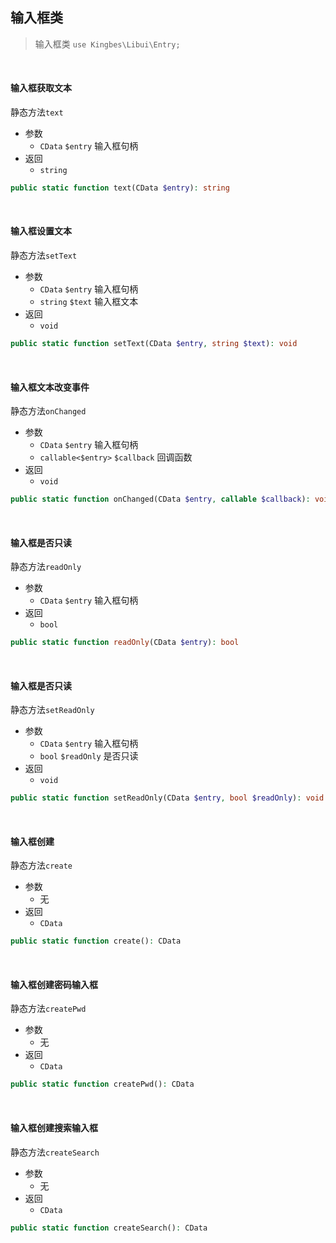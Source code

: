 ## 输入框类

> 输入框类 `use Kingbes\Libui\Entry;`

<br>

#### 输入框获取文本

静态方法`text`

- 参数
    - `CData` `$entry` 输入框句柄
- 返回
    - `string`

```php
public static function text(CData $entry): string
```

<br>

#### 输入框设置文本

静态方法`setText`

- 参数
    - `CData` `$entry` 输入框句柄
    - `string` `$text` 输入框文本
- 返回
    - `void`

```php
public static function setText(CData $entry, string $text): void
```

<br>

#### 输入框文本改变事件

静态方法`onChanged`

- 参数
    - `CData` `$entry` 输入框句柄
    - `callable<$entry>` `$callback` 回调函数
- 返回
    - `void`

```php
public static function onChanged(CData $entry, callable $callback): void
```

<br>

#### 输入框是否只读

静态方法`readOnly`

- 参数
    - `CData` `$entry` 输入框句柄
- 返回
    - `bool`

```php
public static function readOnly(CData $entry): bool
```

<br>

#### 输入框是否只读

静态方法`setReadOnly`

- 参数
    - `CData` `$entry` 输入框句柄
    - `bool` `$readOnly` 是否只读
- 返回
    - `void`

```php
public static function setReadOnly(CData $entry, bool $readOnly): void
```

<br>

#### 输入框创建

静态方法`create`

- 参数
    - 无
- 返回
    - `CData`

```php
public static function create(): CData
```

<br>

#### 输入框创建密码输入框

静态方法`createPwd`

- 参数
    - 无
- 返回
    - `CData`

```php
public static function createPwd(): CData
```

<br>

#### 输入框创建搜索输入框

静态方法`createSearch`

- 参数
    - 无
- 返回
    - `CData`

```php
public static function createSearch(): CData
```